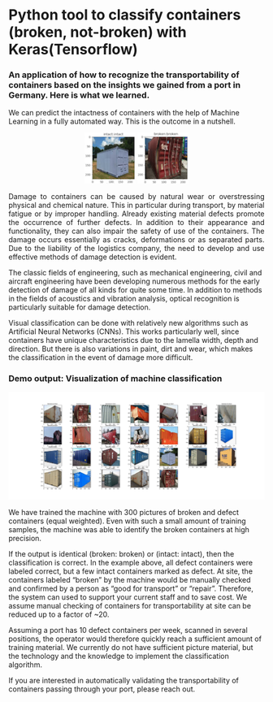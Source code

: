 # Python tool to classify containers (broken, not-broken) with Keras(Tensorflow)

### An application of how to recognize the transportability of containers based on the insights we gained from a port in Germany. Here is what we learned.

<p class="text-justify">
We can predict the intactness of containers with the help of Machine Learning in a fully automated way. This is the outcome in a nutshell.

<p align="center">
  <img src="Container_broken.png" width="100" title="hover text">
  <img src="Container_intact.png" width="100" title="hover text">
</p>

<p style="text-align: justify;">
Damage to containers can be caused by natural wear or overstressing physical and chemical nature. 
This in particular during transport, by material fatigue or by improper handling. Already existing material defects promote the occurrence of further defects. In addition to their appearance and functionality, they can also impair the safety of use of the containers. The damage occurs essentially as cracks, deformations or as separated parts. Due to the liability of the logistics company, the need to develop and use effective methods of damage detection is evident.
</p>

<p class="text-justify"> 
  
<!-- .slide: style="text-align: justify;"> -->  
The classic fields of engineering, such as mechanical engineering, civil and aircraft engineering have been developing numerous methods for the early detection of damage of all kinds for quite some time. In addition to methods in the fields of acoustics and vibration analysis, optical recognition is particularly suitable for damage detection.
</p>

Visual classification can be done with relatively new algorithms such as Artificial Neural Networks (CNNs). This works particularly well, since containers have unique characteristics due to the lamella width, depth and direction. But there is also variations in paint, dirt and wear, which makes the classification in the event of damage more difficult.

### Demo output: Visualization of machine classification
![Classification outcome](Container_Classification2.png?raw=true "Classification outcome")

We have trained the machine with 300 pictures of broken and defect containers (equal weighted). Even with such a small amount of training samples, the machine was able to identify the broken containers at high precision.  

If the output is identical (broken: broken) or (intact: intact), then the classification is correct. In the example above, all defect containers were labeled correct, but a few intact containers marked as defect. At site, the containers labeled “broken” by the machine would be manually checked and confirmed by a person as “good for transport” or “repair”. Therefore, the system can used to support your current staff and to save cost. We assume manual checking of containers for transportability at site can be reduced up to a factor of ~20.

<p class="text-justify"> 
Assuming a port has 10 defect containers per week, scanned in several positions, the operator would therefore quickly reach a sufficient amount of training material. We currently do not have sufficient picture material, but the technology and the knowledge to implement the classification algorithm.
</p>

<p class="text-justify"> 
If you are interested in automatically validating the transportability of containers passing through your port, please reach out. </p>



